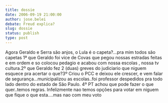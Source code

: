 ```yaml
---
title: dossie
date: 2006-09-19 21:00:00
author: jose.belei
debate: Freud explica?
slug: dossie
status: publish 
type: post
---
```


Agora Geraldo e Serra são anjos, o Lula é o capeta?...pra mim todos são capetas 1ª que Geraldo foi vice de Covas que pegou nossas estradas feitas e em ordem e so colocou pedagio e acabou com nossa escolas , nossa tv cultura.2º que Geraldo fez 2 (duas) greves do judiciario que niguem esquece pra acertar o que?3º Criou o PCC e deixou ele crescer, e vem falar de segurança...municipalizou as escolas..foi professor despedidos pra todo lado dentro do estado de São Paulo. 4º PT achou que pode fazer o que quer..temos regras. Infelizmente nao temos opções para votar em niguem que fique o que esta....mas nao com meu voto
